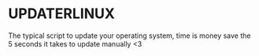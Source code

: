 # UPDATERLINUX
The typical script to update your operating system, time is money save the 5 seconds it takes to update manually <3
